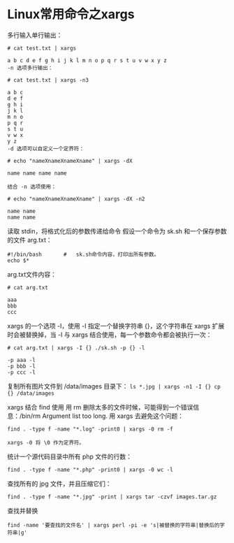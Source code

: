 # **Linux常用命令之xargs**

多行输入单行输出：

```
# cat test.txt | xargs

a b c d e f g h i j k l m n o p q r s t u v w x y z
-n 选项多行输出：

# cat test.txt | xargs -n3

a b c
d e f
g h i
j k l
m n o
p q r
s t u
v w x
y z
-d 选项可以自定义一个定界符：

# echo "nameXnameXnameXname" | xargs -dX

name name name name

结合 -n 选项使用：

# echo "nameXnameXnameXname" | xargs -dX -n2

name name
name name
```

读取 stdin，将格式化后的参数传递给命令 假设一个命令为 sk.sh 和一个保存参数的文件 arg.txt：

```
#!/bin/bash       #   sk.sh命令内容，打印出所有参数。
echo $*
```

arg.txt文件内容：

```
# cat arg.txt

aaa
bbb
ccc
```

xargs 的一个选项 -I，使用 -I 指定一个替换字符串 {}，这个字符串在 xargs 扩展时会被替换掉，当 -I 与 xargs 结合使用，每一个参数命令都会被执行一次：

```
# cat arg.txt | xargs -I {} ./sk.sh -p {} -l

-p aaa -l
-p bbb -l
-p ccc -l
```

复制所有图片文件到 /data/images 目录下： `ls *.jpg | xargs -n1 -I {} cp {} /data/images` 

xargs 结合 find 使用 用 rm 删除太多的文件时候，可能得到一个错误信息：/bin/rm Argument list too long. 用 xargs 去避免这个问题：

```
find . -type f -name "*.log" -print0 | xargs -0 rm -f

xargs -0 将 \0 作为定界符。
```

统计一个源代码目录中所有 php 文件的行数： 

`find . -type f -name "*.php" -print0 | xargs -0 wc -l` 

查找所有的 jpg 文件，并且压缩它们： 

`find . -type f -name "*.jpg" -print | xargs tar -czvf images.tar.gz`

查找并替换 

`find -name '要查找的文件名' | xargs perl -pi -e 's|被替换的字符串|替换后的字符串|g'`